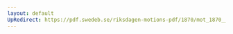```yaml
---
layout: default
UpRedirect: https://pdf.swedeb.se/riksdagen-motions-pdf/1870/mot_1870__ak__00117/mot_1870__ak__00117_002.pdf
---
```


